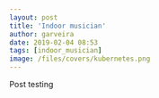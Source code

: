 ```yaml
---
layout: post
title: 'Indoor musician'
author: garveira
date: 2019-02-04 08:53
tags: [indoor_musician]
image: /files/covers/kubernetes.png
---
```


Post testing
